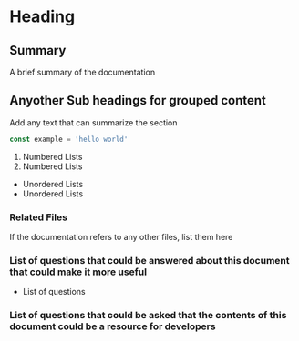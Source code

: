 # Heading
## Summary
A brief summary of the documentation

## Anyother Sub headings for grouped content
Add any text that can summarize the section

```javascript
const example = 'hello world'
```

1. Numbered Lists
2. Numbered Lists

- Unordered Lists
- Unordered Lists

### Related Files
If the documentation refers to any other files, list them here

### List of questions that could be answered about this document that could make it more useful
- List of questions

### List of questions that could be asked that the contents of this document could be a resource for developers